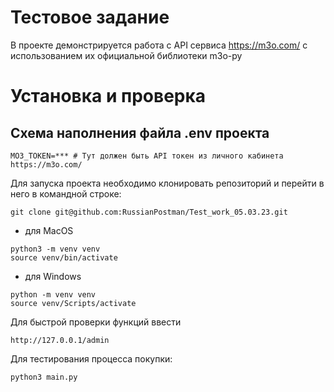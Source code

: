 # Тестовое задание
В проекте демонстрируется работа с API сервиса https://m3o.com/ с использованием их официальной библиотеки m3o-py

# Установка и проверка

## Схема наполнения файла .env проекта 
```
MO3_TOKEN=*** # Тут должен быть API токен из личного кабинета https://m3o.com/
```

Для запуска проекта необходимо клонировать репозиторий и перейти в него в командной строке:

```
git clone git@github.com:RussianPostman/Test_work_05.03.23.git

```

- для MacOS
```
python3 -m venv venv
source venv/bin/activate
```
- для Windows
```
python -m venv venv
source venv/Scripts/activate
```

Для быстрой проверки функций ввести
```
http://127.0.0.1/admin
```
Для тестирования процесса покупки:
```
python3 main.py
```
